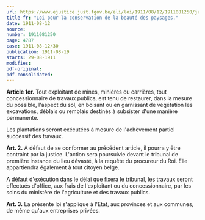 ```yaml
---
url: https://www.ejustice.just.fgov.be/eli/loi/1911/08/12/1911081250/justel
title-fr: "Loi pour la conservation de la beauté des paysages."
date: 1911-08-12
source:
number: 1911081250
page: 4787
case: 1911-08-12/30
publication: 1911-08-19
starts: 29-08-1911
modifies:
pdf-original:
pdf-consolidated:
---
```


**Article 1er.** Tout exploitant de mines, minières ou carrières, tout concessionnaire de travaux publics, est tenu de restaurer, dans la mesure du possible, l'aspect du sol, en boisant ou en garnissant de végétation les excavations, déblais ou remblais destinés à subsister d'une manière permanente.

Les plantations seront exécutées à mesure de l'achèvement partiel successif des travaux.

**Art. 2.** A défaut de se conformer au précédent article, il pourra y être contraint par la justice. L'action sera poursuivie devant le tribunal de première instance du lieu dévasté, à la requête du procureur du Roi. Elle appartiendra également à tout citoyen belge.

A défaut d'exécution dans le délai que fixera le tribunal, les travaux seront effectués d'office, aux frais de l'exploitant ou du concessionnaire, par les soins du ministère de l'agriculture et des travaux publics.

**Art. 3.** La présente loi s'applique à l'Etat, aux provinces et aux communes, de même qu'aux entreprises privées.
